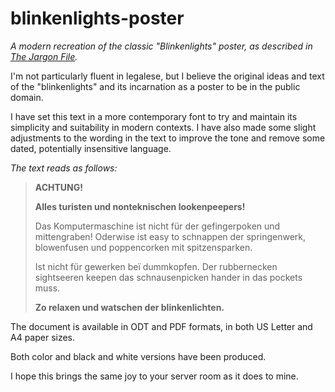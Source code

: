 # blinkenlights-poster
*A modern recreation of the classic "Blinkenlights" poster, as described in [The Jargon File](http://catb.org/jargon/html/B/blinkenlights.html).*

I'm not particularly fluent in legalese, but I believe the original
ideas and text of the "blinkenlights" and its incarnation as a poster
to be in the public domain.

I have set this text in a more contemporary font to try and maintain its
simplicity and suitability in modern contexts. I have also made some
slight adjustments to the wording in the text to improve the tone
and remove some dated, potentially insensitive language.

*The text reads as follows:*

> **ACHTUNG!**
>
> **Alles turisten und nonteknischen lookenpeepers!**
>
> Das Komputermaschine ist nicht für der gefingerpoken und mittengraben!
> Oderwise ist easy to schnappen der springenwerk,
> blowenfusen und poppencorken mit spitzensparken.
>
> Ist nicht für gewerken beï dummkopfen.
> Der rubbernecken sightseeren
> keepen das schnausenpicken hander in das pockets muss.
>
> **Zo relaxen und watschen der blinkenlichten.**

The document is available in ODT and PDF formats,
in both US Letter and A4 paper sizes.

Both color and black and white versions have been produced.

I hope this brings the same joy to your server room as it does to mine.
